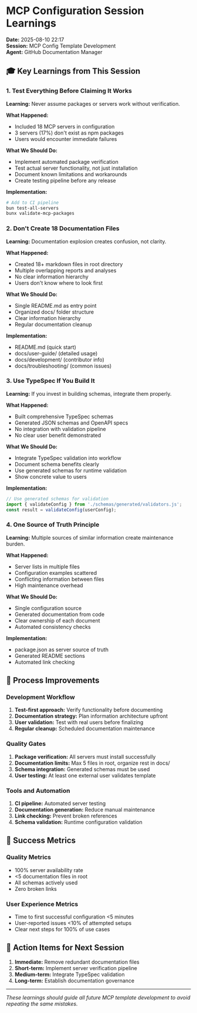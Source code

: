 # MCP Configuration Session Learnings
**Date:** 2025-08-10 22:17  
**Session:** MCP Config Template Development  
**Agent:** GitHub Documentation Manager  

## 🎓 Key Learnings from This Session

### 1. Test Everything Before Claiming It Works
**Learning:** Never assume packages or servers work without verification.

**What Happened:**
- Included 18 MCP servers in configuration
- 3 servers (17%) don't exist as npm packages
- Users would encounter immediate failures

**What We Should Do:**
- Implement automated package verification
- Test actual server functionality, not just installation
- Document known limitations and workarounds
- Create testing pipeline before any release

**Implementation:**
```bash
# Add to CI pipeline
bun test-all-servers
bunx validate-mcp-packages
```

### 2. Don't Create 18 Documentation Files
**Learning:** Documentation explosion creates confusion, not clarity.

**What Happened:**
- Created 18+ markdown files in root directory
- Multiple overlapping reports and analyses
- No clear information hierarchy
- Users don't know where to look first

**What We Should Do:**
- Single README.md as entry point
- Organized docs/ folder structure
- Clear information hierarchy
- Regular documentation cleanup

**Implementation:**
- README.md (quick start)
- docs/user-guide/ (detailed usage)
- docs/development/ (contributor info)
- docs/troubleshooting/ (common issues)

### 3. Use TypeSpec If You Build It
**Learning:** If you invest in building schemas, integrate them properly.

**What Happened:**
- Built comprehensive TypeSpec schemas
- Generated JSON schemas and OpenAPI specs
- No integration with validation pipeline
- No clear user benefit demonstrated

**What We Should Do:**
- Integrate TypeSpec validation into workflow
- Document schema benefits clearly
- Use generated schemas for runtime validation
- Show concrete value to users

**Implementation:**
```javascript
// Use generated schemas for validation
import { validateConfig } from './schemas/generated/validators.js';
const result = validateConfig(userConfig);
```

### 4. One Source of Truth Principle
**Learning:** Multiple sources of similar information create maintenance burden.

**What Happened:**
- Server lists in multiple files
- Configuration examples scattered
- Conflicting information between files
- High maintenance overhead

**What We Should Do:**
- Single configuration source
- Generated documentation from code
- Clear ownership of each document
- Automated consistency checks

**Implementation:**
- package.json as server source of truth
- Generated README sections
- Automated link checking

## 🔧 Process Improvements

### Development Workflow
1. **Test-first approach:** Verify functionality before documenting
2. **Documentation strategy:** Plan information architecture upfront
3. **User validation:** Test with real users before finalizing
4. **Regular cleanup:** Scheduled documentation maintenance

### Quality Gates
1. **Package verification:** All servers must install successfully
2. **Documentation limits:** Max 5 files in root, organize rest in docs/
3. **Schema integration:** Generated schemas must be used
4. **User testing:** At least one external user validates template

### Tools and Automation
1. **CI pipeline:** Automated server testing
2. **Documentation generation:** Reduce manual maintenance
3. **Link checking:** Prevent broken references
4. **Schema validation:** Runtime configuration validation

## 🎯 Success Metrics

### Quality Metrics
- 100% server availability rate
- <5 documentation files in root
- All schemas actively used
- Zero broken links

### User Experience Metrics
- Time to first successful configuration <5 minutes
- User-reported issues <10% of attempted setups
- Clear next steps for 100% of use cases

## 📝 Action Items for Next Session

1. **Immediate:** Remove redundant documentation files
2. **Short-term:** Implement server verification pipeline
3. **Medium-term:** Integrate TypeSpec validation
4. **Long-term:** Establish documentation governance

---
*These learnings should guide all future MCP template development to avoid repeating the same mistakes.*